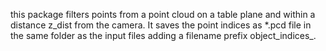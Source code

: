 this package filters points from a point cloud on a table plane and within a distance z\_dist from the camera. It saves the point indices as *.pcd file in the same folder as the input files adding a filename prefix object\_indices\_.
